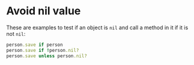 # Avoid nil value

These are examples to test if an object is `nil` and call a method in it if it is not `nil`:

  ```ruby
person.save if person
person.save if !person.nil?
person.save unless person.nil?
  ```

